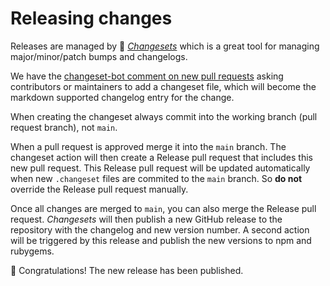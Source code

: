 # Releasing changes

Releases are managed by 🦋 [_Changesets_](https://github.com/atlassian/changesets#documentation) which is a great tool for managing major/minor/patch bumps and changelogs.

We have the [changeset-bot comment on new pull requests](https://github.com/changesets/bot#readme) asking contributors or maintainers to add a changeset file, which will become the markdown supported changelog entry for the change.

When creating the changeset always commit into the working branch (pull request branch), not `main`.

When a pull request is approved merge it into the `main` branch. The changeset action will then create a Release pull request that includes this new pull request. This Release pull request will be updated automatically when new `.changeset` files are commited to the `main` branch. So **do not** override the Release pull request manually.

Once all changes are merged to `main`, you can also merge the Release pull request. _Changesets_ will then publish a new GitHub release to the repository with the changelog and new version number. A second action will be triggered by this release and publish the new versions to npm and rubygems.

🎉 Congratulations! The new release has been published.
